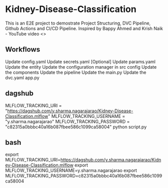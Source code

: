# Kidney-Disease-Classification
This is an E2E project to demostrate Project Structuring, DVC Pipeline, Github Actions and CI/CD Pipeline. 
Inspired by Bappy Ahmed and Krish Naik - YouTube video <<VIDEOLINK>>

## Workflows

Update config.yaml
Update secrets.yaml [Optional]
Update params.yaml
Update the entity
Update the configuration manager in src config
Update the components
Update the pipeline
Update the main.py
Update the dvc.yaml
app.py


## dagshub
MLFLOW_TRACKING_URI = "https://dagshub.com/y.sharma.nagarajarao/Kidney-Disease-Classification.mlflow"
MLFLOW_TRACKING_USERNAME = "y.sharma.nagarajarao"
MLFLOW_TRACKING_PASSWORD = "c82315a0bbbc40a16b087fbee586c1099ca58004"
python script.py


## bash
export MLFLOW_TRACKING_URI=https://dagshub.com/y.sharma.nagarajarao/Kidney-Disease-Classification.mlflow
export MLFLOW_TRACKING_USERNAME=y.sharma.nagarajarao
export MLFLOW_TRACKING_PASSWORD=c82315a0bbbc40a16b087fbee586c1099ca58004


